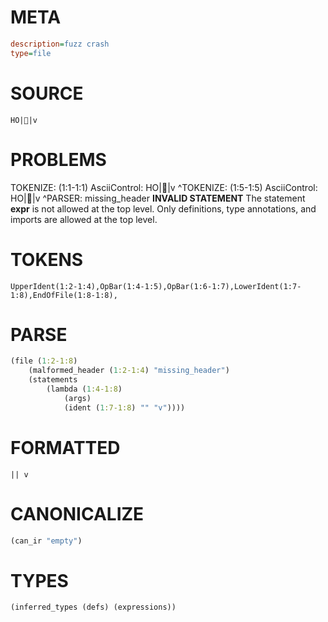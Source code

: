 # META
~~~ini
description=fuzz crash
type=file
~~~
# SOURCE
~~~roc
 HO||v
~~~
# PROBLEMS
TOKENIZE: (1:1-1:1) AsciiControl:
 HO||v
^TOKENIZE: (1:5-1:5) AsciiControl:
 HO||v
    ^PARSER: missing_header
**INVALID STATEMENT**
The statement **expr** is not allowed at the top level.
Only definitions, type annotations, and imports are allowed at the top level.

# TOKENS
~~~zig
UpperIdent(1:2-1:4),OpBar(1:4-1:5),OpBar(1:6-1:7),LowerIdent(1:7-1:8),EndOfFile(1:8-1:8),
~~~
# PARSE
~~~clojure
(file (1:2-1:8)
	(malformed_header (1:2-1:4) "missing_header")
	(statements
		(lambda (1:4-1:8)
			(args)
			(ident (1:7-1:8) "" "v"))))
~~~
# FORMATTED
~~~roc
|| v
~~~
# CANONICALIZE
~~~clojure
(can_ir "empty")
~~~
# TYPES
~~~clojure
(inferred_types (defs) (expressions))
~~~